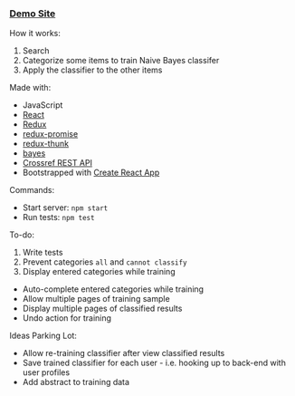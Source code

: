 ### [Demo Site](https://tonnamb.github.io/scholarly/)

How it works:

1. Search
2. Categorize some items to train Naive Bayes classifer
3. Apply the classifier to the other items

Made with:
* JavaScript
* [React](https://facebook.github.io/react/)
* [Redux](http://redux.js.org)
* [redux-promise](https://github.com/acdlite/redux-promise)
* [redux-thunk](https://github.com/gaearon/redux-thunk)
* [bayes](https://github.com/ttezel/bayes)
* [Crossref REST API](https://github.com/CrossRef/rest-api-doc/blob/master/rest_api.md)
* Bootstrapped with [Create React App](https://github.com/facebookincubator/create-react-app)

Commands:
* Start server: `npm start`
* Run tests: `npm test`

To-do:

1. Write tests
2. Prevent categories `all` and `cannot classify`
3. Display entered categories while training
* Auto-complete entered categories while training
* Allow multiple pages of training sample
* Display multiple pages of classified results
* Undo action for training

Ideas Parking Lot:
* Allow re-training classifier after view classified results
* Save trained classifier for each user - i.e. hooking up to back-end with user profiles
* Add abstract to training data

